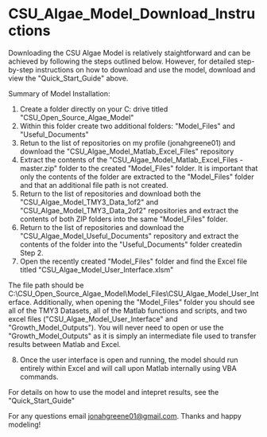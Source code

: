 # CSU_Algae_Model_Download_Instructions

Downloading the CSU Algae Model is relatively staightforward and can be achieved by following the steps outlined below. However, for detailed step-by-step instructions on how to download and use the model, download and view the "Quick_Start_Guide" above. 

Summary of Model Installation: 
1) Create a folder directly on your C: drive titled "CSU_Open_Source_Algae_Model"
2) Within this folder create two additional folders: "Model_Files" and "Useful_Documents"
3) Retun to the list of repositories on my profile (jonahgreene01) and download the "CSU_Algae_Model_Matlab_Excel_Files" repository
4) Extract the contents of the "CSU_Algae_Model_Matlab_Excel_Files - master.zip" folder to the created "Model_Files" folder. It is important that only the contents of the folder are extracted to the "Model_Files" folder and that an additional file path is not created. 
5) Return to the list of repositories and download both the "CSU_Algae_Model_TMY3_Data_1of2" and "CSU_Algae_Model_TMY3_Data_2of2" repositories and extract the contents of both ZIP folders into the same "Model_Files" folder.
6) Return to the list of repositories and download the "CSU_Algae_Model_Useful_Documents" repository and extract the contents of the folder into the "Useful_Documents" folder createdin Step 2. 
7) Open the recently created "Model_Files" folder and find the Excel file titled "CSU_Algae_Model_User_Interface.xlsm"

The file path should be C:\CSU_Open_Source_Algae_Model\Model_Files\CSU_Algae_Model_User_Interface. Additionally, when opening the "Model_Files" folder you should see all of the TMY3 Datasets, all of the Matlab functions and scripts, and two excel files ("CSU_Algae_Model_User_Interface" and "Growth_Model_Outputs"). You will never need to open or use the "Growth_Model_Outputs" as it is simply an intermediate file used to transfer results between Matlab and Excel. 

8) Once the user interface is open and running, the model should run entirely within Excel and will call upon Matlab internally using VBA commands. 

For details on how to use the model and intepret results, see the "Quick_Start_Guide"

For any questions email jonahgreene01@gmail.com. Thanks and happy modeling!
